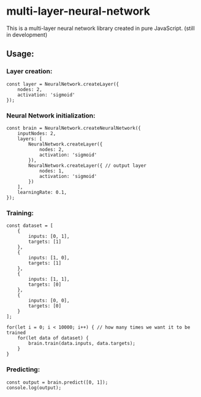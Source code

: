 # multi-layer-neural-network

This is a multi-layer neural network library created in pure JavaScript. (still in development)

## Usage:

### Layer creation:
```
const layer = NeuralNetwork.createLayer({
    nodes: 2,
    activation: 'sigmoid'
});
```

### Neural Network initialization:
```
const brain = NeuralNetwork.createNeuralNetwork({
    inputNodes: 2,
    layers: [
        NeuralNetwork.createLayer({
            nodes: 2,
            activation: 'sigmoid'
        }),
        NeuralNetwork.createLayer({ // output layer
            nodes: 1,
            activation: 'sigmoid'
        })
    ],
    learningRate: 0.1,
});
```

### Training:
```
const dataset = [
    {
        inputs: [0, 1],
        targets: [1]
    },
    {
        inputs: [1, 0],
        targets: [1]
    },
    {
        inputs: [1, 1],
        targets: [0]
    },
    {
        inputs: [0, 0],
        targets: [0]
    }
];

for(let i = 0; i < 10000; i++) { // how many times we want it to be trained
    for(let data of dataset) {
        brain.train(data.inputs, data.targets);
    }
}
```

### Predicting:
```
const output = brain.predict([0, 1]);
console.log(output);
```
